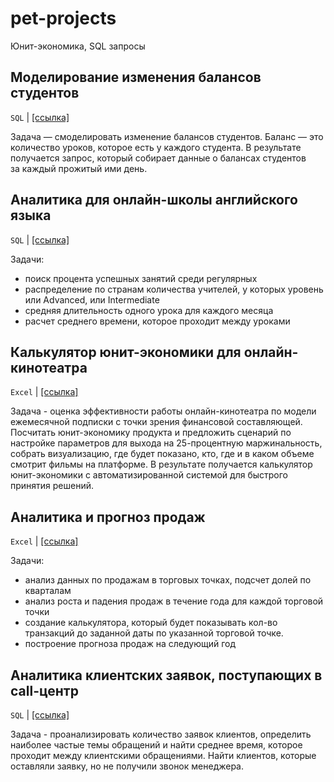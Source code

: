 # pet-projects
Юнит-экономика, SQL запросы

## Моделирование изменения балансов студентов 
`SQL` | [[ссылка]](https://github.com/datakseniia/pet-projects/blob/main/project%201/students_analytics.sql)

Задача — смоделировать изменение балансов студентов. Баланс — это количество уроков, которое есть у каждого студента. В результате получается запрос, который собирает данные о балансах студентов за каждый прожитый ими день.

## Аналитика для онлайн-школы английского языка 
`SQL` | [[ссылка]](https://github.com/datakseniia/pet-projects/blob/main/project%202/online_school_analytics.sql)

Задачи:
- поиск процента успешных занятий среди регулярных
- распределение по странам количества учителей, у которых уровень или Advanced, или Intermediate
- средняя длительность одного урока для каждого месяца 
- расчет среднего времени, которое проходит между уроками

## Калькулятор юнит-экономики для онлайн-кинотеатра 
`Excel` | [[ссылка]](https://github.com/datakseniia/pet-projects/blob/main/project%203/unit_economics.xlsx)

Задача - оценка эффективности работы онлайн-кинотеатра по модели ежемесячной подписки с точки зрения финансовой составляющей. Посчитать юнит-экономику продукта и предложить сценарий по настройке параметров для выхода на 25-процентную маржинальность, собрать визуализацию, где будет показано, кто, где и в каком объеме смотрит фильмы на платформе. В результате получается калькулятор юнит-экономики с автоматизированной системой для быстрого принятия решений. 

## Аналитика и прогноз продаж
`Excel` | [[ссылка]](https://github.com/datakseniia/pet-projects/blob/main/project%204/анализ%20данных%20%2B%20прогноз%20продаж.xlsx)

Задачи:
- анализ данных по продажам в торговых точках, подсчет долей по кварталам 
- анализ роста и падения продаж в течение года для каждой торговой точки
- создание калькулятора, который будет показывать кол-во транзакций до заданной даты по указанной торговой точке.
- построение прогноза продаж на следующий год

## Аналитика клиентских заявок, поступающих в call-центр
`SQL` | [[ссылка]](https://github.com/datakseniia/pet-projects/blob/main/project%205/sql_analyst.sql)

Задача - проанализировать количество заявок клиентов, определить наиболее частые темы обращений и найти среднее время, которое проходит между клиентскими обращениями. Найти клиентов, которые оставляли заявку, но не получили звонок менеджера. 
